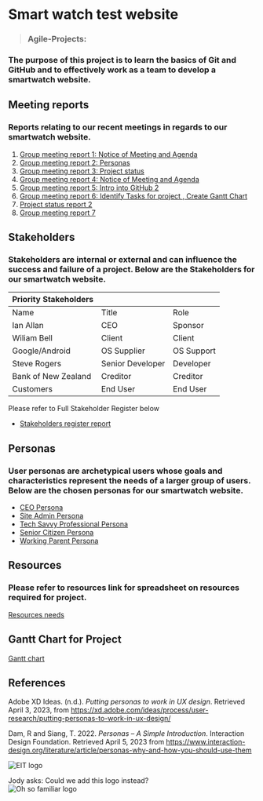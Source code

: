 # Smart watch test website 
> ### Agile-Projects:


### The purpose of this project is to learn the basics of Git and GitHub and to effectively work as a team to develop a smartwatch website.

## Meeting reports
### Reports relating to our recent meetings in regards to our smartwatch website.
1. [Group meeting report 1: Notice of Meeting and Agenda](https://github.com/jo3al3x/Agile-Projects/blob/main/docs/Group%20Meeting%20Report%201.pdf)
2. [Group meeting report 2: Personas](https://github.com/jo3al3x/Agile-Projects/blob/main/docs/Meeting%20Report%2003-04-2023.txt)
3. [Group meeting report 3: Project status](https://github.com/jo3al3x/Agile-Projects/blob/main/docs/Project%20Status%20Report%201.pdf)
4. [Group meeting report 4: Notice of Meeting and Agenda](https://github.com/jo3al3x/Agile-Projects/blob/main/docs/Group%20Meeting%20Report%20%204.pdf)  
5. [Group meeting report 5: Intro into GitHub 2](https://github.com/jo3al3x/Agile-Projects/blob/main/docs/Group%20Meeting%20Report%205.pdf)
6. [Group meeting report 6: Identify Tasks for project , Create Gantt Chart](https://github.com/jo3al3x/Agile-Projects/blob/main/docs/Group%20Meeting%20Report%206.pdf)
7. [Project status report 2](https://github.com/jo3al3x/Agile-Projects/blob/main/docs/Project%20Status%20Report%202%20-%20.pdf)  
8. [Group meeting report 7](*)  

## Stakeholders
### Stakeholders are internal or external and can influence the success and failure of a project. Below are the Stakeholders for our smartwatch website.

| Priority Stakeholders |  |  |
| --- | --- | --- |
| Name | Title | Role |
| Ian Allan | CEO | Sponsor |
| Wiliam Bell | Client | Client |
| Google/Android | OS Supplier | OS Support |
| Steve Rogers | Senior Developer | Developer |
| Bank of New Zealand | Creditor | Creditor |
| Customers | End User | End User |

Please refer to Full Stakeholder Register below
- [Stakeholders register report](https://github.com/jo3al3x/Agile-Projects/blob/main/docs/Stakeholder%20Register.pdf) 

## Personas 
### User personas are archetypical users whose goals and characteristics represent the needs of a larger group of users. Below are the chosen personas for our smartwatch website.
- [CEO Persona](https://github.com/jo3al3x/Agile-Projects/blob/main/docs/PERSONA-Ceo.pdf)
- [Site Admin Persona](https://github.com/jo3al3x/Agile-Projects/blob/main/docs/PERSONA%20Site%20Admin.pdf)
- [Tech Savvy Professional Persona](https://github.com/jo3al3x/Agile-Projects/blob/main/docs/PERSONA%20-%20Tech%20Savvy%20Professional%20(1).pdf)
- [Senior Citizen Persona](https://github.com/jo3al3x/Agile-Projects/blob/main/docs/PERSONA%20-%20Senior%20Citizen.pdf)  
- [Working Parent Persona](https://github.com/jo3al3x/Agile-Projects/blob/main/docs/PERSONA%20-%20Working%20Parent.jpg) 

## Resources  
### Please refer to resources link for spreadsheet on resources required for project.
[Resources needs](https://github.com/jo3al3x/Agile-Projects/blob/main/docs/Resource%20needs.pdf)

## Gantt Chart for Project 
[Gantt chart](https://github.com/jo3al3x/Agile-Projects/blob/main/docs/Iteration%202%20week%208%20(1).png)

## References
Adobe XD Ideas. (n.d.). *Putting personas to work in UX design*. Retrieved April 3, 2023, from https://xd.adobe.com/ideas/process/user-research/putting-personas-to-work-in-ux-design/

Dam, R and Siang, T. 2022. *Personas – A Simple Introduction*. Interaction Design Foundation. Retrieved April 5, 2023 from https://www.interaction-design.org/literature/article/personas-why-and-how-you-should-use-them

![EIT logo](https://ucarecdn.com/d490d3e4-8ece-4bf7-8e3e-6c4d760e3789/-/preview/288x288/-/format/png/)

Jody asks: Could we add this logo instead?  
![Oh so familiar logo](https://temahau-my.sharepoint.com/:i:/g/personal/wintrj1_student_eit_ac_nz/Ed4X1z6OGiNEhz14Np75RmUBSh3hXA_jG97mB7Sku7zMxw?e=vfq7gI)  
